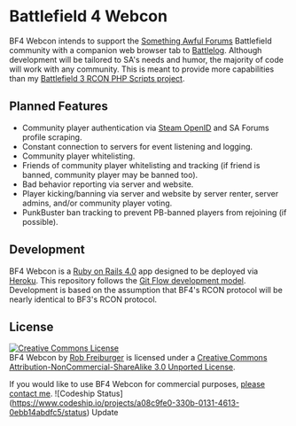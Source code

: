 # Battlefield 4 Webcon
BF4 Webcon intends to support the [Something Awful Forums](http://forums.somethingawful.com/) Battlefield community with a companion web browser tab to [Battlelog](http://battlelog.battlefield.com). Although development will be tailored to SA's needs and humor, the majority of code will work with any community. This is meant to provide more capabilities than my [Battlefield 3 RCON PHP Scripts project](https://github.com/RobFreiburger/Battlefield-3-RCON-PHP-Scripts).

## Planned Features
* Community player authentication via [Steam OpenID](http://steamcommunity.com/dev) and SA Forums profile scraping.
* Constant connection to servers for event listening and logging.
* Community player whitelisting.
* Friends of community player whitelisting and tracking (if friend is banned, community player may be banned too).
* Bad behavior reporting via server and website.
* Player kicking/banning via server and website by server renter, server admins, and/or community player voting.
* PunkBuster ban tracking to prevent PB-banned players from rejoining (if possible).

## Development
BF4 Webcon is a [Ruby on Rails 4.0](http://rubyonrails.org/) app designed to be deployed via [Heroku](http://heroku.com/). This repository follows the [Git Flow development model](http://nvie.com/posts/a-successful-git-branching-model/). Development is based on the assumption that BF4's RCON protocol will be nearly identical to BF3's RCON protocol.

## License
<a rel="license" href="http://creativecommons.org/licenses/by-nc-sa/3.0/deed.en_US"><img alt="Creative Commons License" style="border-width:0" src="http://i.creativecommons.org/l/by-nc-sa/3.0/88x31.png" /></a><br /><span xmlns:dct="http://purl.org/dc/terms/" property="dct:title">BF4 Webcon</span> by <a xmlns:cc="http://creativecommons.org/ns#" href="https://github.com/RobFreiburger/BF4_Webcon" property="cc:attributionName" rel="cc:attributionURL">Rob Freiburger</a> is licensed under a <a rel="license" href="http://creativecommons.org/licenses/by-nc-sa/3.0/deed.en_US">Creative Commons Attribution-NonCommercial-ShareAlike 3.0 Unported License</a>.

If you would like to use BF4 Webcon for commercial purposes, [please contact me](mailto:rob@robfreiburger.com).
![Codeship Status] (https://www.codeship.io/projects/a08c9fe0-330b-0131-4613-0ebb14abdfc5/status)
Update
